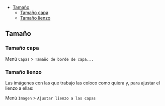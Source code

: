 - [Tamaño](#tamaño)
  - [Tamaño capa](#tamaño-capa)
  - [Tamaño lienzo](#tamaño-lienzo)

## Tamaño

### Tamaño capa

Menú `Capas` > `Tamaño de borde de capa...`

### Tamaño lienzo

Las imágenes con las que trabajo las coloco como quiera y, para ajustar el lienzo a ellas:

Menú `Imagen` > `Ajustar lienzo a las capas`
